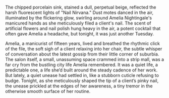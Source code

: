 The chipped porcelain sink, stained a dull, perpetual beige, reflected the harsh fluorescent lights of "Nail Nirvana."  Dust motes danced in the air, illuminated by the flickering glow, swirling around Amelia Nightingale's manicured hands as she meticulously filed a client's nail.  The scent of artificial flowers and nail polish hung heavy in the air, a potent cocktail that often gave Amelia a headache, but tonight, it was just another Tuesday.

Amelia, a manicurist of fifteen years, lived and breathed the rhythmic click of the file, the soft sigh of a client relaxing into her chair, the subtle whisper of conversation about the latest gossip from their little corner of suburbia. The salon itself, a small, unassuming space crammed into a strip mall, was a far cry from the bustling city life Amelia remembered.  It was a quiet life, a predictable one, a life she’d built around the steady cadence of her work.  But lately, a quiet unease had settled in, like a stubborn cuticle refusing to budge.  Tonight, as she meticulously shaped the tip of a client’s pinky nail, the unease prickled at the edges of her awareness, a tiny tremor in the otherwise smooth surface of her routine.
